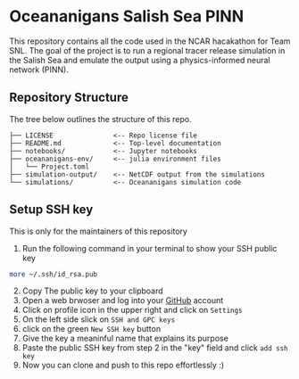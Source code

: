# Oceananigans Salish Sea PINN

This repository contains all the code used in the NCAR hacakathon for Team SNL. The goal of the project is to run a regional tracer release simulation in the Salish Sea and emulate the output using a physics-informed neural network (PINN).

## Repository Structure

The tree below outlines the structure of this repo.

```
├── LICENSE               <-- Repo license file
├── README.md             <-- Top-level documentation
├── notebooks/            <-- Jupyter notebooks
├── oceananigans-env/     <-- julia environment files
│   └── Project.toml
├── simulation-output/    <-- NetCDF output from the simulations
└── simulations/          <-- Oceananigans simulation code 
```

## Setup SSH key
This is only for the maintainers of this repository

1.  Run the following command in your terminal to show your SSH public key

```bash
more ~/.ssh/id_rsa.pub
```

2. Copy The public key to your clipboard
3. Open a web brwoser and log into your [GitHub](https://github.com) account
4. Click on profile icon in the upper right and click on `Settings`
5. On the left side slick on `SSH and GPC keys`
6. click on the green `New SSH key` button
7. Give the key a meaninful name that explains its purpose
8. Paste the public SSH key from step 2  in the "key" field and click `add ssh key`
9. Now you can clone and push to this repo effortlessly :)
